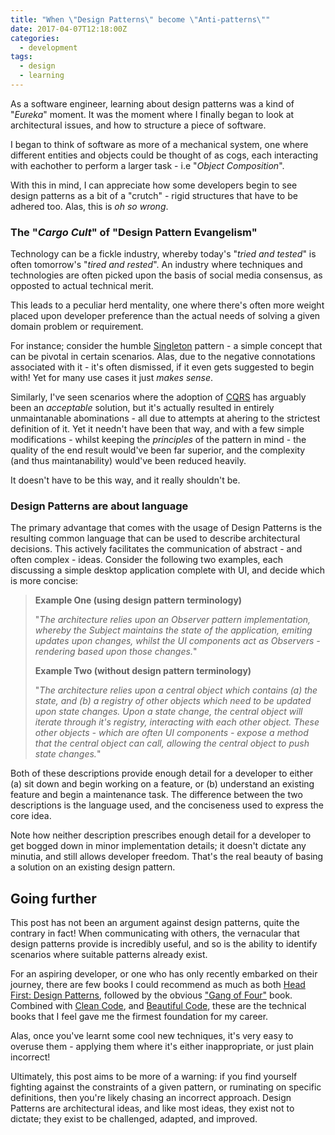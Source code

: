 ```yaml
---
title: "When \"Design Patterns\" become \"Anti-patterns\""
date: 2017-04-07T12:18:00Z
categories:
  - development
tags:
  - design
  - learning
---
```


As a software engineer, learning about design patterns was a kind of "*Eureka*" moment. It was the moment where I finally began to look at architectural issues, and how to structure a piece of software.

I began to think of software as more of a mechanical system, one where different entities and objects could be thought of as cogs, each interacting with eachother to perform a larger task - i.e "*Object Composition*".

With this in mind, I can appreciate how some developers begin to see design patterns as a bit of a "crutch" - rigid structures that have to be adhered too. Alas, this is *oh so wrong*.

### The "*Cargo Cult*" of "Design Pattern Evangelism"

Technology can be a fickle industry, whereby today's "*tried and tested*" is often tomorrow's "*tired and rested*". An industry where techniques and technologies are often picked upon the basis of social media consensus, as opposted to actual technical merit.

This leads to a peculiar herd mentality, one where there's often more weight placed upon developer preference than the actual needs of solving a given domain problem or requirement.

For instance; consider the humble [Singleton](https://en.wikipedia.org/wiki/Singleton_pattern) pattern - a simple concept that can be pivotal in certain scenarios. Alas, due to the negative connotations associated with it - it's often dismissed, if it even gets suggested to begin with! Yet for many use cases it just *makes sense*.

Similarly, I've seen scenarios where the adoption of [CQRS](https://en.wikipedia.org/wiki/Command%E2%80%93query_separation) has arguably been an *acceptable* solution, but it's actually resulted in entirely unmaintanable abominations - all due to attempts at ahering to the strictest definition of it. Yet it needn't have been that way, and with a few simple modifications - whilst keeping the *principles* of the pattern in mind - the quality of the end result would've been far superior, and the complexity (and thus maintanability) would've been reduced heavily.

It doesn't have to be this way, and it really shouldn't be.

### Design Patterns are about language

The primary advantage that comes with the usage of Design Patterns is the resulting common language that can be used to describe architectural decisions. This actively facilitates the communication of abstract - and often complex - ideas. Consider the following two examples, each discussing a simple desktop application complete with UI, and decide which is more concise:

> **Example One (using design pattern terminology)**
> 
> "*The architecture relies upon an Observer pattern implementation, whereby the Subject maintains the state of the application, emiting updates upon changes, whilst the UI components act as Observers - rendering based upon those changes.*"
> 
>
> **Example Two (without design pattern terminology)**
> 
> "*The architecture relies upon a central object which contains (a) the state, and (b) a registry of other objects which need to be updated upon state changes. Upon a state change, the central object will iterate through it's registry, interacting with each other object. These other objects - which are often UI components - expose a method that the central object can call, allowing the central object to push state changes.*"
>

Both of these descriptions provide enough detail for a developer to either (a) sit down and begin working on a feature, or (b) understand an existing feature and begin a maintenance task. The difference between the two descriptions is the language used, and the conciseness used to express the core idea.

Note how neither description prescribes enough detail for a developer to get bogged down in minor implementation details; it doesn't dictate any minutia, and still allows developer freedom. That's the real beauty of basing a solution on an existing design pattern.

## Going further

This post has not been an argument against design patterns, quite the contrary in fact! When communicating with others, the vernacular that design patterns provide is incredibly useful, and so is the ability to identify scenarios where suitable patterns already exist.

For an aspiring developer, or one who has only recently embarked on their journey, there are few books I could recommend as much as both [Head First: Design Patterns](https://www.amazon.co.uk/Design-Patterns-Available-Freeman-Paperback/dp/B017QQL9DW/ref=sr_1_3?s=books&ie=UTF8&qid=1523143613&sr=1-3&keywords=head+first+design+patterns), followed by the obvious ["Gang of Four"](https://www.amazon.co.uk/Design-Patterns-Object-Oriented-Addison-Wesley-Professional-ebook/dp/B000SEIBB8) book. Combined with [Clean Code](https://www.amazon.co.uk/Clean-Code-Handbook-Software-Craftsmanship/dp/0132350882/ref=sr_1_7?s=books&ie=UTF8&qid=1523143613&sr=1-7&keywords=head+first+design+patterns), and [Beautiful Code](https://www.amazon.co.uk/Beautiful-Code-Leading-Programmers-Practice/dp/0596510047/ref=sr_1_1?s=books&ie=UTF8&qid=1523143779&sr=1-1&keywords=beautiful+code), these are the technical books that I feel gave me the firmest foundation for my career.

Alas, once you've learnt some cool new techniques, it's very easy to overuse them - applying them where it's either inappropriate, or just plain incorrect!

Ultimately, this post aims to be more of a warning: if you find yourself fighting against the constraints of a given pattern, or ruminating on specific definitions, then you're likely chasing an incorrect approach. Design Patterns are architectural ideas, and like most ideas, they exist not to dictate; they exist to be challenged, adapted, and improved.
